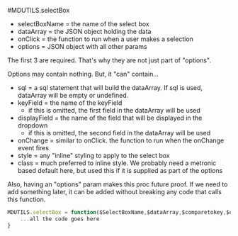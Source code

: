 #MDUTILS.selectBox

- selectBoxName = the name of the select box
- dataArray = the JSON object holding the data
- onClick = the function to run when a user makes a selection
- options = JSON object with all other params

The first 3 are required.  That's why they are not just part of "options".

Options may contain nothing.  But, it "can" contain...

- sql = a sql statement that will build the dataArray.  If sql is used, dataArray will be empty or undefined.
- keyField = the name of the keyField
    - if this is omitted, the first field in the dataArray will be used
- displayField = the name of the field that will be displayed in the dropdown
    - if this is omitted, the second field in the dataArray will be used
- onChange = similar to onClick.  the function to run when the onChange event fires
- style = any "inline" styling to apply to the select box
- class = much preferred to inline style.  We probably need a metronic based default here, but used this if it is supplied as part of the options

Also, having an "options" param makes this proc future proof.  If we need to add something later, it can be added without breaking any code that calls this function.
```js
MDUTILS.selectBox = function($SelectBoxName,$dataArray,$comparetokey,$onclick,$onchange,$style,$class='') {
    ...all the code goes here
}
```
